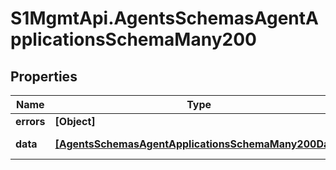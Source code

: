 # S1MgmtApi.AgentsSchemasAgentApplicationsSchemaMany200

## Properties
Name | Type | Description | Notes
------------ | ------------- | ------------- | -------------
**errors** | **[Object]** | Errors | [optional] 
**data** | [**[AgentsSchemasAgentApplicationsSchemaMany200Data]**](AgentsSchemasAgentApplicationsSchemaMany200Data.md) | Response data | [optional] 


